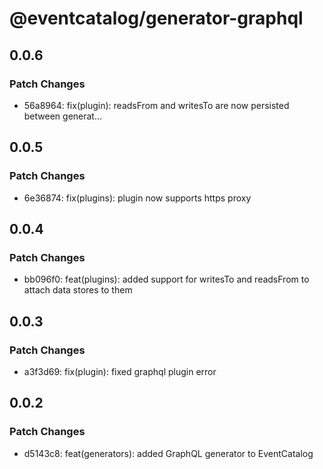 # @eventcatalog/generator-graphql

## 0.0.6

### Patch Changes

- 56a8964: fix(plugin): readsFrom and writesTo are now persisted between generat…

## 0.0.5

### Patch Changes

- 6e36874: fix(plugins): plugin now supports https proxy

## 0.0.4

### Patch Changes

- bb096f0: feat(plugins): added support for writesTo and readsFrom to attach data stores to them

## 0.0.3

### Patch Changes

- a3f3d69: fix(plugin): fixed graphql plugin error

## 0.0.2

### Patch Changes

- d5143c8: feat(generators): added GraphQL generator to EventCatalog
